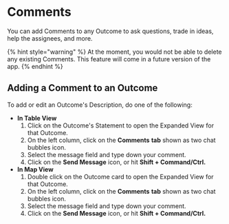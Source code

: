 # Comments

You can add Comments to any Outcome to ask questions, trade in ideas, help the assignees, and more.

{% hint style="warning" %}
At the moment, you would not be able to delete any existing Comments. This feature will come in a future version of the app.
{% endhint %}

## Adding a Comment to an Outcome <a href="#changing-an-outcomes-scope" id="changing-an-outcomes-scope"></a>

To add or edit an Outcome's Description, do one of the following:

* **In Table View**
  1. Click on the Outcome's Statement to open the Expanded View for that Outcome.&#x20;
  2. On the left column, click on the **Comments** **tab** shown as two chat bubbles icon.
  3. Select the message field and type down your comment.
  4. Click on the **Send Message** icon, or hit **Shift + Command/Ctrl.**
* **In Map View**
  1. Double click on the Outcome card to open the Expanded View for that Outcome.&#x20;
  2. On the left column, click on the **Comments** **tab** shown as two chat bubbles icon.
  3. Select the message field and type down your comment.
  4. Click on the **Send Message** icon, or hit **Shift + Command/Ctrl.**
